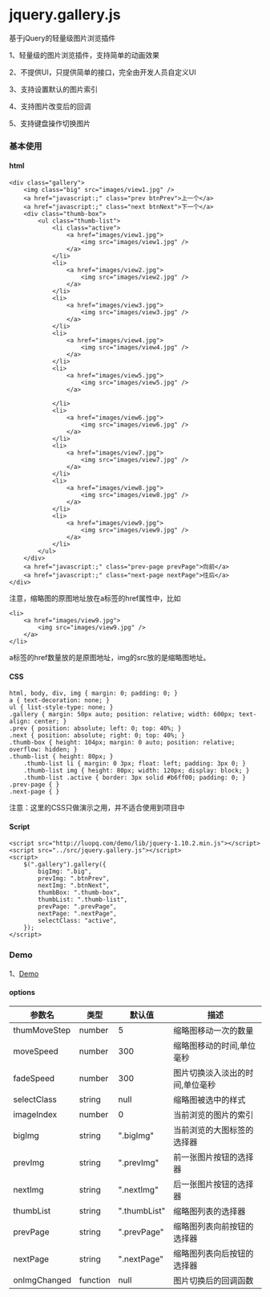 # jquery.gallery.js
基于jQuery的轻量级图片浏览插件

1、轻量级的图片浏览插件，支持简单的动画效果

2、不提供UI，只提供简单的接口，完全由开发人员自定义UI

3、支持设置默认的图片索引

4、支持图片改变后的回调

5、支持键盘操作切换图片

### 基本使用
#### html
```
<div class="gallery">
    <img class="big" src="images/view1.jpg" />
    <a href="javascript:;" class="prev btnPrev">上一个</a>
    <a href="javascript:;" class="next btnNext">下一个</a>
    <div class="thumb-box">
        <ul class="thumb-list">
            <li class="active">
                <a href="images/view1.jpg">
                    <img src="images/view1.jpg" />
                </a>
            </li>
            <li>
                <a href="images/view2.jpg">
                    <img src="images/view2.jpg" />
                </a>
            </li>
            <li>
                <a href="images/view3.jpg">
                    <img src="images/view3.jpg" />
                </a>
            </li>
            <li>
                <a href="images/view4.jpg">
                    <img src="images/view4.jpg" />
                </a>
            </li>
            <li>
                <a href="images/view5.jpg">
                    <img src="images/view5.jpg" />
                </a>

            </li>
            <li>
                <a href="images/view6.jpg">
                    <img src="images/view6.jpg" />
                </a>
            </li>
            <li>
                <a href="images/view7.jpg">
                    <img src="images/view7.jpg" />
                </a>
            </li>
            <li>
                <a href="images/view8.jpg">
                    <img src="images/view8.jpg" />
                </a>
            </li>
            <li>
                <a href="images/view9.jpg">
                    <img src="images/view9.jpg" />
                </a>
            </li>                
        </ul>
    </div>
    <a href="javascript:;" class="prev-page prevPage">向前</a>
    <a href="javascript:;" class="next-page nextPage">往后</a>
</div>
```
注意，缩略图的原图地址放在a标签的href属性中，比如
```
<li>
    <a href="images/view9.jpg">
        <img src="images/view9.jpg" />
    </a>
</li>   
```
a标签的href数量放的是原图地址，img的src放的是缩略图地址。

#### CSS
```
html, body, div, img { margin: 0; padding: 0; }
a { text-decoration: none; }
ul { list-style-type: none; }
.gallery { margin: 50px auto; position: relative; width: 600px; text-align: center; }
.prev { position: absolute; left: 0; top: 40%; }
.next { position: absolute; right: 0; top: 40%; }
.thumb-box { height: 104px; margin: 0 auto; position: relative; overflow: hidden; }
.thumb-list { height: 80px; }
    .thumb-list li { margin: 0 3px; float: left; padding: 3px 0; }
    .thumb-list img { height: 80px; width: 120px; display: block; }
    .thumb-list .active { border: 3px solid #b6ff00; padding: 0; }
.prev-page { }
.next-page { }
```
注意：这里的CSS只做演示之用，并不适合使用到项目中

#### Script
```
<script src="http://luopq.com/demo/lib/jquery-1.10.2.min.js"></script>
<script src="../src/jquery.gallery.js"></script>
<script>
    $(".gallery").gallery({
        bigImg: ".big",
        prevImg: ".btnPrev",
        nextImg: ".btnNext",
        thumbBox: ".thumb-box",
        thumbList: ".thumb-list",
        prevPage: ".prevPage",
        nextPage: ".nextPage",
        selectClass: "active",
    });
</script>
```

### Demo
1、<a href="http://luopq.com/demo/gallery/examples/index.html" target="_blank">Demo</a>

#### options
|参数名|类型|默认值|描述|
|-----|----|-----|---|
|thumMoveStep|number|5|缩略图移动一次的数量|
|moveSpeed|number|300|缩略图移动的时间,单位毫秒|
|fadeSpeed|number|300|图片切换淡入淡出的时间,单位毫秒|
|selectClass|string|null|缩略图被选中的样式|
|imageIndex|number|0|当前浏览的图片的索引|
|bigImg|string|".bigImg"|当前浏览的大图标签的选择器|
|prevImg|string|".prevImg"|前一张图片按钮的选择器|
|nextImg|string|".nextImg"|后一张图片按钮的选择器|
|thumbList|string|".thumbList"|缩略图列表的选择器|
|prevPage|string|".prevPage"|缩略图列表向前按钮的选择器|
|nextPage|string|".nextPage"|缩略图列表向后按钮的选择器|
|onImgChanged|function|null|图片切换后的回调函数|